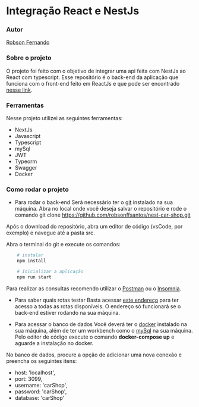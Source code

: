# Integração React e NestJs

### Autor
[Robson Fernando](https://www.linkedin.com/in/robsonffdossantos/)

### Sobre o projeto
O projeto foi feito com o objetivo de integrar uma api feita com NestJs ao React com typescript. Esse repositório é o back-end da aplicação que funciona com o front-end feito em ReactJs e que pode ser encontrado [nesse link](https://github.com/robsonffsantos/react-car-shop). 

### Ferramentas
Nesse projeto utilizei as seguintes ferramentas:

* NextJs
* Javascript
* Typescript
* mySql
* JWT
* Typeorm
* Swagger
* Docker

### Como rodar o projeto

* Para rodar o back-end
Será necessário ter o [git](https://git-scm.com/downloads) instalado na sua máquina. Abra no local onde você deseja salvar o repositório e rode o comando git clone https://github.com/robsonffsantos/nest-car-shop.git

Após o download do repositório, abra um editor de código (vsCode, por exemplo) e navegue até a pasta src.

Abra o terminal do git e execute os comandos:

```bash
    # instalar
    npm install

    # Inicializar a aplicação
    npm run start
```

Para realizar as consultas recomendo utilizar o [Postman](https://www.postman.com/downloads/) ou o [Insomnia](https://insomnia.rest/download).

* Para saber quais rotas testar
Basta acessar [este endereço](http://localhost:3000/api#/) para ter acesso a todas as rotas disponíveis. O endereço só funcionará se o back-end estiver rodando na sua máquina.

* Para acessar o banco de dados
Você deverá ter o [docker](https://docs.docker.com/desktop/install/windows-install/) instalado na sua máquina, além de ter um workbench como o [mySql](https://dev.mysql.com/downloads/workbench/) na sua máquina. Pelo editor de código execute o comando <b>docker-compose up</b> e aguarde a instalação no docker.

No banco de dados, procure a opção de adicionar uma nova conexão e preencha os seguintes itens:

* host: 'localhost',
* port: 3099,
* username: 'carShop',
* password: 'carShop',
* database: 'carShop'

